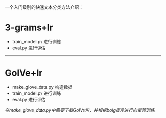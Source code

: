 一个入门级别的快速文本分类方法介绍：

# 3-grams+lr
- train_model.py 进行训练
- eval.py 进行评估

****

# GolVe+lr
- make_glove_data.py 构造数据
- train_model.py 进行训练
- eval.py 进行评估

*在make_glove_data.py中需要下载GolVe包，并根据bolg提示进行向量预训练*